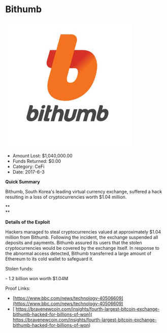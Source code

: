 # Bithumb
![Bithumb](/rektimages/Bithumb.png)
- Amount Lost: $1,040,000.00
- Funds Returned: $0.00
- Category: CeFi
- Date: 2017-6-3

**Quick Summary**

Bithumb, South Korea's leading virtual currency exchange, suffered a hack resulting in a loss of cryptocurrencies worth $1.04 million.

 **  
**

 **Details of the Exploit**

Hackers managed to steal cryptocurrencies valued at approximately $1.04 million from Bithumb. Following the incident, the exchange suspended all deposits and payments. Bithumb assured its users that the stolen cryptocurrencies would be covered by the exchange itself. In response to the abnormal access detected, Bithumb transferred a large amount of Ethereum to its cold wallet to safeguard it.

  


Stolen funds:

\- 1.2 billion won worth $1.04M


Proof Links:
- [https://www.bbc.com/news/technology-40506609](https://www.bbc.com/news/technology-40506609)
- [ https://bravenewcoin.com/insights/fourth-largest-bitcoin-exchange-bithumb-hacked-for-billions-of-won]( https://bravenewcoin.com/insights/fourth-largest-bitcoin-exchange-bithumb-hacked-for-billions-of-won)


